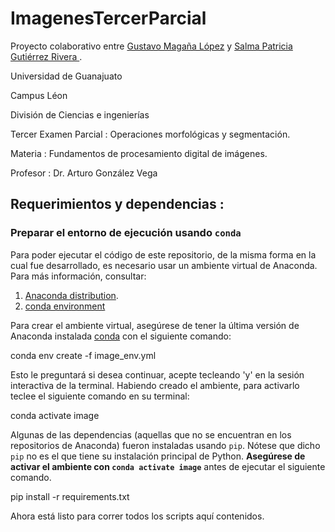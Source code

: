 # ImagenesTercerParcial

Proyecto colaborativo entre [Gustavo Magaña López](https://github.com/gmagannaDevelop) y [Salma Patricia Gutiérrez Rivera ](https://github.com/Pagutri).

Universidad de Guanajuato

Campus Léon

División de Ciencias e ingenierías

Tercer Examen Parcial : Operaciones morfológicas y segmentación.

Materia : Fundamentos de procesamiento digital de imágenes.

Profesor :  Dr. Arturo González Vega

## Requerimientos y dependencias :

### Preparar el entorno de ejecución usando  `conda`
Para poder ejecutar el código de este repositorio, de la misma forma en la cual fue desarrollado, 
es necesario usar un ambiente virtual de Anaconda. Para más información, consultar:

1. [Anaconda distribution](https://www.anaconda.com/distribution/).
2. [conda environment](https://docs.conda.io/projects/conda/en/latest/user-guide/tasks/manage-environments.html)


Para crear el ambiente virtual, asegúrese de tener la última versión de Anaconda instalada [conda](https://conda.io/en/latest/) 
con el siguiente comando:

conda env create -f image_env.yml

Esto le preguntará si desea continuar, acepte tecleando 'y' en la sesión interactiva de la terminal.
Habiendo creado el ambiente, para activarlo teclee el siguiente comando en su terminal:

conda activate image

Algunas de las dependencias (aquellas que no se encuentran en los repositorios de Anaconda) fueron instaladas usando `pip`.
Nótese que dicho `pip` no es el que tiene su instalación principal de Python. **Asegúrese de activar el ambiente con `conda activate image`** antes de ejecutar el siguiente comando.

pip install -r requirements.txt 


Ahora está listo para correr todos los scripts aquí contenidos.



